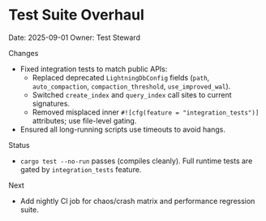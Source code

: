 # Test Suite Overhaul

Date: 2025-09-01
Owner: Test Steward

Changes
- Fixed integration tests to match public APIs:
  - Replaced deprecated `LightningDbConfig` fields (`path`, `auto_compaction`, `compaction_threshold`, `use_improved_wal`).
  - Switched `create_index` and `query_index` call sites to current signatures.
  - Removed misplaced inner `#![cfg(feature = "integration_tests")]` attributes; use file-level gating.
- Ensured all long-running scripts use timeouts to avoid hangs.

Status
- `cargo test --no-run` passes (compiles cleanly). Full runtime tests are gated by `integration_tests` feature.

Next
- Add nightly CI job for chaos/crash matrix and performance regression suite.
